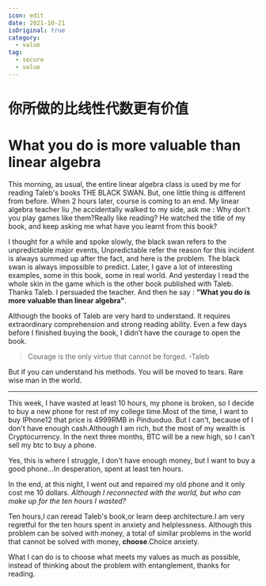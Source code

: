 ```yaml
---
icon: edit
date: 2021-10-21
isOriginal: true
category:
  - value
tag:
  - secure
  - value
---
```


# 你所做的比线性代数更有价值

# What you do is more valuable than linear algebra

This morning, as usual, the entire linear algebra class is used by me for reading Taleb's books THE BLACK SWAN. But, one little thing is different from before. When 2 hours later, course is coming to an end. My linear algebra teacher liu ,he accidentally walked to my side, ask me : Why don't you play games like them?Really like reading? He watched the title of my book, and keep asking me what have you learnt from this book? 

I thought for a while and spoke slowly, the black swan refers to the unpredictable major events, Unpredictable refer the reason for this incident is always summed up after the fact, and here is the problem. The black swan is always impossible to predict. Later, I gave a lot of interesting examples, some in this book, some in real world. And yesterday I read the whole skin in the game which is the other book published with Taleb. Thanks Taleb. I persuaded the teacher. And then he say : **"What you do is more valuable than linear algebra"**.

Although the books of Taleb are very hard to understand. It requires extraordinary comprehension and strong reading ability. Even a few days before I finished buying the book, I didn’t have the courage to open the book. 

> Courage is the only virtue that cannot be forged.
> -Taleb

But if you can understand his methods. You will be moved to tears. Rare wise man in the world.

---
This week, I have wasted at least 10 hours, my phone is broken, so I decide to buy a new phone for rest of my college time.Most of the time, I want to buy IPhone12 that price is 4999RMB in Pinduoduo. But I can't, because of I don't have enough cash.Although I am rich, but the most of my wealth is Cryptocurrency. In the next three months, BTC will be a new high, so I can't sell my btc to buy a phone.

Yes, this is where I struggle, I don't have enough money, but I want to buy a good phone...In desperation, spent at least ten hours.

In the end, at this night, I went out and repaired my old phone and it only cost me 10 dollars. _Although I reconnected with the world, but who can make up for the ten hours I wasted?_

Ten hours,I can reread Taleb's book,or learn deep architecture.I am very regretful for the ten hours spent in anxiety and helplessness. Although this problem can be solved with money, a total of similar problems in the world that cannot be solved with money, **choose**.Choice anxiety.

What I can do is to choose what meets my values as much as possible, instead of thinking about the problem with entanglement, thanks for reading.



